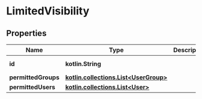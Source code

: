 
# LimitedVisibility

## Properties
Name | Type | Description | Notes
------------ | ------------- | ------------- | -------------
**id** | **kotlin.String** |  |  [optional] [readonly]
**permittedGroups** | [**kotlin.collections.List&lt;UserGroup&gt;**](UserGroup.md) |  |  [optional]
**permittedUsers** | [**kotlin.collections.List&lt;User&gt;**](User.md) |  |  [optional]



